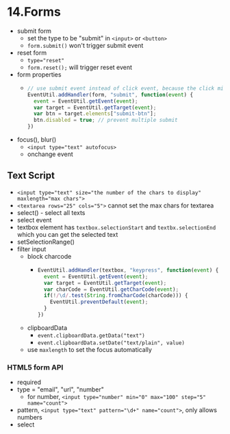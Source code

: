# 14.Forms

* submit form
  * set the type to be "submit" in `<input>` or `<button>`
  * `form.submit()` won't trigger submit event
* reset form
  * `type="reset"`
  * `form.reset();` will trigger reset event
* form properties
  * ```javascript
    // use submit event instead of click event, because the click might happen before or after submit depends on the browser
    EventUtil.addHandler(form, "submit", function(event) {
      event = EventUtil.getEvent(event);
      var target = EventUtil.getTarget(event);
      var btn = target.elements["submit-btn"];
      btn.disabled = true; // prevent multiple submit
    })
    ```
* focus\(\), blur\(\)
  * `<input type="text" autofocus>`
  * onchange event

## Text Script

* `<input type="text" size="the number of the chars to display" maxlength="max chars">`
* `<textarea rows="25" cols="5">` cannot set the max chars for textarea
* select\(\) - select all texts
* select event
* textbox element has `textbox.selectionStart` and `textbx.selectionEnd` which you can get the selected text
* setSelectionRange\(\)
* filter input
  * block charcode
    * ```javascript
      EventUtil.addHandler(textbox, "keypress", function(event) {
        event = EventUtil.getEvent(event);
        var target = EventUtil.getTarget(event);
        var charCode = EventUtil.getCharCode(event);
        if(!/\d/.test(String.fromCharCode(charCode))) {
          EventUtil.preventDefault(event);
        }
      })
      ```
  * clipboardData
    * `event.clipboardData.getData("text")`
    * `event.clipboardData.setDate("text/plain", value)`
  * use `maxlength` to set the focus automatically

### HTML5 form API

* required
* type = "email", "url", "number"
  * for number, `<input type="number" min="0" max="100" step="5" name="count">`
* pattern, `<input type="text" pattern="\d+" name="count">`, only allows numbers
* select

